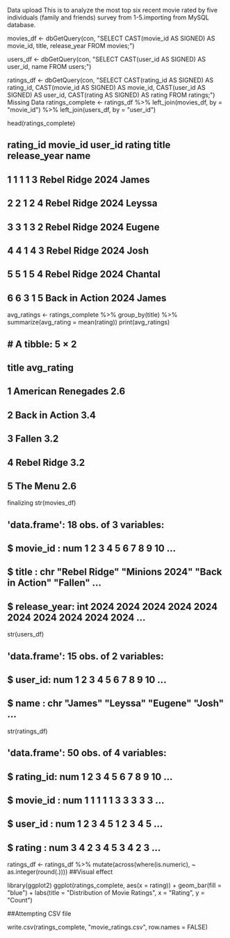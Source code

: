 
Data upload
This is to analyze the most top six recent movie rated by five individuals (family and friends) survey from 1-5.importing from MySQL database.

movies_df <- dbGetQuery(con, "SELECT CAST(movie_id AS SIGNED) AS movie_id, title, release_year FROM movies;")

users_df <- dbGetQuery(con, "SELECT CAST(user_id AS SIGNED) AS user_id, name FROM users;")

ratings_df <- dbGetQuery(con, "SELECT CAST(rating_id AS SIGNED) AS rating_id,
                                  CAST(movie_id AS SIGNED) AS movie_id,
                                  CAST(user_id AS SIGNED) AS user_id,
                                  CAST(rating AS SIGNED) AS rating 
                              FROM ratings;")
Missing Data
ratings_complete <- ratings_df %>%
  left_join(movies_df, by = "movie_id") %>%
  left_join(users_df, by = "user_id")

head(ratings_complete)
##   rating_id movie_id user_id rating          title release_year    name
## 1         1        1       1      3    Rebel Ridge         2024   James
## 2         2        1       2      4    Rebel Ridge         2024  Leyssa
## 3         3        1       3      2    Rebel Ridge         2024  Eugene
## 4         4        1       4      3    Rebel Ridge         2024    Josh
## 5         5        1       5      4    Rebel Ridge         2024 Chantal
## 6         6        3       1      5 Back in Action         2024   James
avg_ratings <- ratings_complete %>%
  group_by(title) %>%
  summarize(avg_rating = mean(rating))
print(avg_ratings)
## # A tibble: 5 × 2
##   title              avg_rating
##   <chr>                   <dbl>
## 1 American Renegades        2.6
## 2 Back in Action            3.4
## 3 Fallen                    3.2
## 4 Rebel Ridge               3.2
## 5 The Menu                  2.6
finalizing
str(movies_df)
## 'data.frame':    18 obs. of  3 variables:
##  $ movie_id    : num  1 2 3 4 5 6 7 8 9 10 ...
##  $ title       : chr  "Rebel Ridge" "Minions 2024" "Back in Action" "Fallen" ...
##  $ release_year: int  2024 2024 2024 2024 2024 2024 2024 2024 2024 2024 ...
str(users_df)
## 'data.frame':    15 obs. of  2 variables:
##  $ user_id: num  1 2 3 4 5 6 7 8 9 10 ...
##  $ name   : chr  "James" "Leyssa" "Eugene" "Josh" ...
str(ratings_df)
## 'data.frame':    50 obs. of  4 variables:
##  $ rating_id: num  1 2 3 4 5 6 7 8 9 10 ...
##  $ movie_id : num  1 1 1 1 1 3 3 3 3 3 ...
##  $ user_id  : num  1 2 3 4 5 1 2 3 4 5 ...
##  $ rating   : num  3 4 2 3 4 5 3 4 2 3 ...
ratings_df <- ratings_df %>%
  mutate(across(where(is.numeric), ~ as.integer(round(.))))
##Visual effect

library(ggplot2)
ggplot(ratings_complete, aes(x = rating)) +
  geom_bar(fill = "blue") +
  labs(title = "Distribution of Movie Ratings", x = "Rating", y = "Count")


##Attempting CSV file

write.csv(ratings_complete, "movie_ratings.csv", row.names = FALSE)
